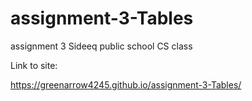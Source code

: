 # assignment-3-Tables
assignment 3 Sideeq public school CS class


Link to site:

https://greenarrow4245.github.io/assignment-3-Tables/
